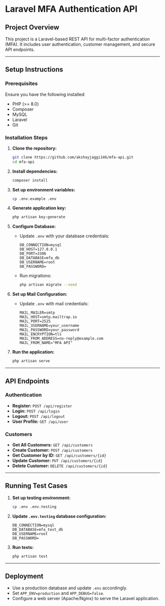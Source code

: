 # Laravel MFA Authentication API

## Project Overview
This project is a Laravel-based REST API for multi-factor authentication (MFA). It includes user authentication, customer management, and secure API endpoints.

---
## Setup Instructions

### Prerequisites
Ensure you have the following installed:
- PHP (>= 8.0)
- Composer
- MySQL
- Laravel
- Git

### Installation Steps
1. **Clone the repository:**
   ```sh
   git clone https://github.com/akshayjaggi146/mfa-api.git
   cd mfa-api
   ```

2. **Install dependencies:**
   ```sh
   composer install
   ```

3. **Set up environment variables:**
   ```sh
   cp .env.example .env
   ```

4. **Generate application key:**
   ```sh
   php artisan key:generate
   ```

5. **Configure Database:**
   - Update `.env` with your database credentials:
     ```env
     DB_CONNECTION=mysql
     DB_HOST=127.0.0.1
     DB_PORT=3306
     DB_DATABASE=mfa_db
     DB_USERNAME=root
     DB_PASSWORD=
     ```
   - Run migrations:
     ```sh
     php artisan migrate --seed
     ```

6. **Set up Mail Configuration:**
   - Update `.env` with mail credentials:
     ```env
     MAIL_MAILER=smtp
     MAIL_HOST=smtp.mailtrap.io
     MAIL_PORT=2525
     MAIL_USERNAME=your_username
     MAIL_PASSWORD=your_password
     MAIL_ENCRYPTION=tls
     MAIL_FROM_ADDRESS=no-reply@example.com
     MAIL_FROM_NAME="MFA API"
     ```

7. **Run the application:**
   ```sh
   php artisan serve
   ```

---
## API Endpoints

### Authentication
- **Register:** `POST /api/register`
- **Login:** `POST /api/login`
- **Logout:** `POST /api/logout`
- **User Profile:** `GET /api/user`

### Customers
- **Get All Customers:** `GET /api/customers`
- **Create Customer:** `POST /api/customers`
- **Get Customer by ID:** `GET /api/customers/{id}`
- **Update Customer:** `PUT /api/customers/{id}`
- **Delete Customer:** `DELETE /api/customers/{id}`

---
## Running Test Cases

1. **Set up testing environment:**
   ```sh
   cp .env .env.testing
   ```

2. **Update `.env.testing` database configuration:**
   ```env
   DB_CONNECTION=mysql
   DB_DATABASE=mfa_test_db
   DB_USERNAME=root
   DB_PASSWORD=
   ```

3. **Run tests:**
   ```sh
   php artisan test
   ```

---
## Deployment
- Use a production database and update `.env` accordingly.
- Set `APP_ENV=production` and `APP_DEBUG=false`.
- Configure a web server (Apache/Nginx) to serve the Laravel application.



